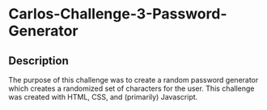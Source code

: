 # Carlos-Challenge-3-Password-Generator

## Description
The purpose of this challenge was to create a random password generator which creates a randomized set of characters 
for the user. This challenge was created with HTML, CSS, and (primarily) Javascript.

